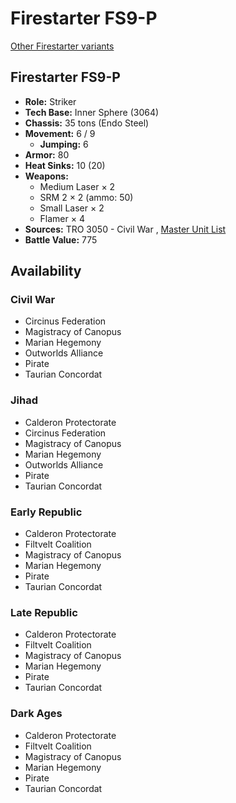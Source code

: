 # Firestarter FS9-P 

[Other Firestarter variants](../firestarter.md) 

## Firestarter FS9-P 

- **Role:** Striker 
- **Tech Base:** Inner Sphere (3064) 
- **Chassis:** 35 tons (Endo Steel) 
- **Movement:** 6 / 9 
  - **Jumping:** 6 
- **Armor:** 80 
- **Heat Sinks:** 10 (20) 
- **Weapons:** 
  - Medium Laser × 2 
  - SRM 2 × 2 (ammo: 50) 
  - Small Laser × 2 
  - Flamer × 4 
- **Sources:** TRO 3050 - Civil War , [Master Unit List](http://masterunitlist.info/Unit/Details/1095/firestarter-fs9-p) 
- **Battle Value:** 775 

## Availability 

### Civil War 

- Circinus Federation 
- Magistracy of Canopus 
- Marian Hegemony 
- Outworlds Alliance 
- Pirate 
- Taurian Concordat 

### Jihad 

- Calderon Protectorate 
- Circinus Federation 
- Magistracy of Canopus 
- Marian Hegemony 
- Outworlds Alliance 
- Pirate 
- Taurian Concordat 

### Early Republic 

- Calderon Protectorate 
- Filtvelt Coalition 
- Magistracy of Canopus 
- Marian Hegemony 
- Pirate 
- Taurian Concordat 

### Late Republic 

- Calderon Protectorate 
- Filtvelt Coalition 
- Magistracy of Canopus 
- Marian Hegemony 
- Pirate 
- Taurian Concordat 

### Dark Ages 

- Calderon Protectorate 
- Filtvelt Coalition 
- Magistracy of Canopus 
- Marian Hegemony 
- Pirate 
- Taurian Concordat 

